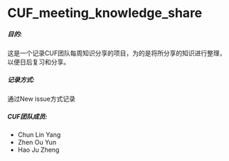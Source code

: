 CUF_meeting_knowledge_share
===========================

##### 目的:
这是一个记录CUF团队每周知识分享的项目，为的是将所分享的知识进行整理，以便日后复习和分享。


##### 记录方式:
通过New issue方式记录


##### CUF团队成员:
- Chun Lin Yang
- Zhen Ou Yun
- Hao Ju Zheng
